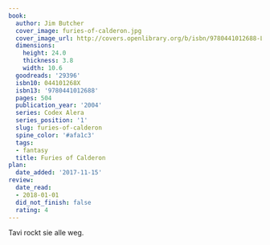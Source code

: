 ```yaml
---
book:
  author: Jim Butcher
  cover_image: furies-of-calderon.jpg
  cover_image_url: http://covers.openlibrary.org/b/isbn/9780441012688-L.jpg
  dimensions:
    height: 24.0
    thickness: 3.8
    width: 10.6
  goodreads: '29396'
  isbn10: 044101268X
  isbn13: '9780441012688'
  pages: 504
  publication_year: '2004'
  series: Codex Alera
  series_position: '1'
  slug: furies-of-calderon
  spine_color: '#afa1c3'
  tags:
  - fantasy
  title: Furies of Calderon
plan:
  date_added: '2017-11-15'
review:
  date_read:
  - 2018-01-01
  did_not_finish: false
  rating: 4
---
```


Tavi rockt sie alle weg.
